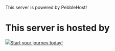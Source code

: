 This server is powered by PebbleHost!

This server is hosted by
========================

![](https://pebblehost.com/src/img/logos/main.png)[Start your journey today!](https://pebblehost.com/?ref=node)